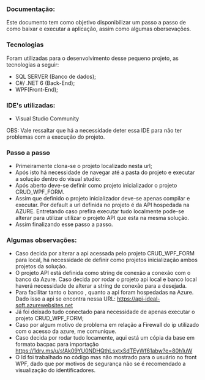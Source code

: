### Documentação:

Este documento tem como objetivo disponibilizar um passo a passo de como baixar e executar a aplicação, assim como algumas obersevações. 


### Tecnologias

Foram utilizadas para o desenvolvimento desse pequeno projeto, as tecnologias a seguir:
- SQL SERVER (Banco de dados);
- C#/ .NET 6 (Back-End);
- WPF(Front-End);

### IDE's utilizadas:

- Visual Studio Community

OBS: Vale ressaltar que há a necessidade deter essa IDE para não ter problemas com a execução do projeto.

### Passo a passo
- Primeiramente clona-se o projeto localizado nesta url;
- Após isto há necessidade de navegar até a pasta do projeto e executar a solução dentro do visual studio:
- Após aberto deve-se definir como projeto inicializador o projeto CRUD_WPF_FORM.
- Assim que definido o projeto inicializador deve-se apenas compilar e executar. Por default a url definida no projeto é da API hospedada na AZURE. Entretando caso prefira executar tudo localmente pode-se alterar para utilizar utilizar o projeto API que esta na mesma solução.
- Assim finalizando esse passo a passo.


### Algumas observações:
- Caso decida por alterar a api acessada pelo projeto CRUD_WPF_FORM para local, há necessidade de definir como projetos inicialização ambos projetos da solução.
- O projeto API está definida como string de conexão a conexão com o banco da Azure. Caso decida por rodar o projeto api local e  banco local haverá necessidade de alterar a string de conexão  para a desejada.
- Para facilitar tanto  o banco , quanto a api foram hospedadas na Azure. Dado isso a api se encontra nessa URL: https://api-ideal-soft.azurewebsites.net
- Já foi deixado tudo conectado para necessidade de apenas executar o projeto CRUD_WPF_FORM;
- Caso por algum  motivo de problema em relação a Firewall do ip utilizado com o acesso da azure, me comunique.
- Caso decida por rodar tudo locamente, aqui está um cópia da base em formato bacpac para importação https://1drv.ms/u/s!Ak09YU0NDHQthLsxtxSdTEyWf61abw?e=80h1uW
- O Id foi trabalhado no código mas não mostrado para o usuário no front WPF, dado que por motivos de segurança não se é recomendado a visualização do identificadores.
